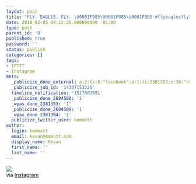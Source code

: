 ```yaml
---
layout: post
title: "FLY. EAGLES. FLY. \U0001F985\U0001F985\U0001F985 #flyeaglesfly"
date: 2018-02-05 04:11:25.000000000 -05:00
type: post
parent_id: '0'
published: true
password: ''
status: publish
categories: []
tags:
- IFTTT
- Instagram
meta:
  _publicize_done_external: a:2:{s:8:"facebook";a:1:{i:2381393;s:38:"https://facebook.com/10155054015941816";}s:7:"twitter";a:1:{i:2381394;s:53:"https://twitter.com/kemmott/status/960365263542784000";}}
  _publicize_job_id: '14387153226'
  timeline_notification: '1517803891'
  _publicize_done_2684588: '1'
  _wpas_done_2381393: '1'
  _publicize_done_2684589: '1'
  _wpas_done_2381394: '1'
  publicize_twitter_user: kemmott
author:
  login: kemmott
  email: kevan@emmott.com
  display_name: Kevan
  first_name: ''
  last_name: ''
---
```

<div><img src="{{ site.url }}/assets/images/blog/9a164-26872733_199090657494814_1133354900621623296_n.jpg" style="max-width:600px;" />
<div>via <a href="http://ift.tt/2Ec7EUf">Instagram</a></div>
</div>
